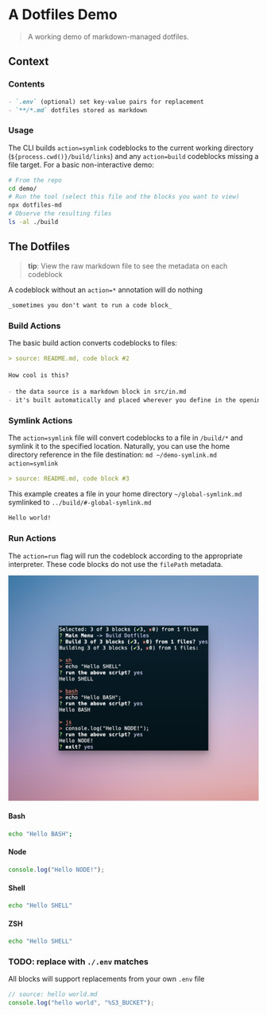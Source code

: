 # A Dotfiles Demo

> A working demo of markdown-managed dotfiles.

## Context

### Contents

```md title="demo contents" disabled=true
- `.env` (optional) set key-value pairs for replacement
- `**/*.md` dotfiles stored as markdown
```

### Usage

The CLI builds `action=symlink` codeblocks to the current working directory (`${process.cwd()}/build/links`) and any `action=build` codeblocks missing a file target. For a basic non-interactive demo:

```sh title="demo usage" disabled=true
# From the repo
cd demo/
# Run the tool (select this file and the blocks you want to view)
npx dotfiles-md
# Observe the resulting files
ls -al ./build
```

## The Dotfiles
> **tip**: View the raw markdown file to see the metadata on each codeblock

A codeblock without an `action=*` annotation will do nothing

```md
_sometimes you don't want to run a code block_
```

### Build Actions
The basic build action converts codeblocks to files:

```md build/readme-built.md action=build title="Demo: build action"
> source: README.md, code block #2

How cool is this?

- the data source is a markdown block in src/in.md
- it's built automatically and placed wherever you define in the opening tag
```

### Symlink Actions

The `action=symlink` file will convert codeblocks to a file in `/build/*` and symlink it to the specified location. Naturally, you can use the home directory reference in the file destination: `md ~/demo-symlink.md action=symlink`

```md build/readme-symlink.md action=symlink title="Demo: symlink action (local)"
> source: README.md, code block #3
```

This example creates a file in your home directory `~/global-symlink.md` symlinked to `../build/#-global-symlink.md`

```md $HOME/dotfiles-md-demo.md action=symlink title="Demo: symlink action (GLOBAL)"
Hello world!
```

### Run Actions

The `action=run` flag will run the codeblock according to the appropriate interpreter. These code blocks do not use the `filePath` metadata.

![run actions screenshot](./run_actions.png)

#### Bash
```bash title="run a bash script" action=run
echo "Hello BASH";
```

#### Node
```js title="run a node script" action=run
console.log("Hello NODE!");
```

#### Shell

```sh title="run a shell script" action=run
echo "Hello SHELL"
```

#### ZSH

```sh title="run a zsh script" action=run
echo "Hello SHELL"
```

### TODO: replace with `./.env` matches

All blocks will support replacements from your own `.env` file

```js ../out/hello-world.js action=build title=find-replace-demo disabled=true
// source: hello world.md
console.log("hello world", "%S3_BUCKET");
```
